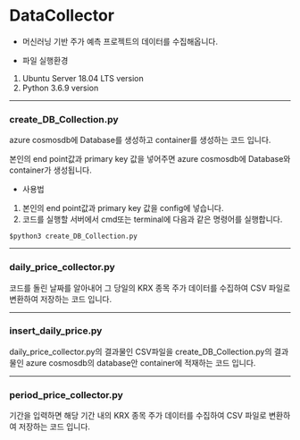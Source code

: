 # DataCollector
- 머신러닝 기반 주가 예측 프로젝트의 데이터를 수집해옵니다.

- 파일 실행환경
1. Ubuntu Server 18.04 LTS version
2. Python 3.6.9 version

------------

### create_DB_Collection.py
 azure cosmosdb에 Database를 생성하고 container를 생성하는 코드 입니다.  
 
 
 본인의 end point값과 primary key 값을 넣어주면 azure cosmosdb에 Database와 container가 생성됩니다.
 
 - 사용법 
 1. 본인의 end point값과 primary key 값을 config에 넣습니다.
 2. 코드를 실행할 서버에서 cmd또는 terminal에 다음과 같은 명령어를 실행합니다.
 ```
 $python3 create_DB_Collection.py
 ``` 

------------

### daily_price_collector.py
 코드를 돌린 날짜를 알아내어 그 당일의 KRX 종목 주가 데이터를 수집하여 CSV 파일로 변환하여 저장하는 코드 입니다.

------------

### insert_daily_price.py
 daily_price_collector.py의 결과물인 CSV파일을 create_DB_Collection.py의 결과물인 azure cosmosdb의 database안 container에 적재하는 코드 입니다. 

------------

### period_price_collector.py
 기간을 입력하면 해당 기간 내의 KRX 종목 주가 데이터를 수집하여 CSV 파일로 변환하여 저장하는 코드 입니다.
